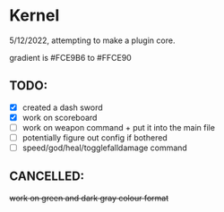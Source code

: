 # Kernel
5/12/2022, attempting to make a plugin core.

gradient is #FCE9B6 to #FFCE90

## TODO:

- [x] created a dash sword
- [x] work on scoreboard
- [ ] work on weapon command + put it into the main file
- [ ] potentially figure out config if bothered
- [ ] speed/god/heal/togglefalldamage command

## CANCELLED:

~~work on green and dark gray colour format~~

